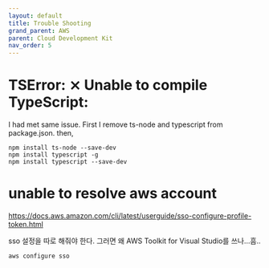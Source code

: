 ```yaml
---
layout: default
title: Trouble Shooting
grand_parent: AWS
parent: Cloud Development Kit
nav_order: 5
---
```


# TSError: ⨯ Unable to compile TypeScript:

I had met same issue. First I remove ts-node and typescript from package.json. then,
```
npm install ts-node --save-dev
npm install typescript -g 
npm install typescript --save-dev
```

# unable to resolve aws account

https://docs.aws.amazon.com/cli/latest/userguide/sso-configure-profile-token.html

sso 설정을 따로 해줘야 한다. 그러면 왜 AWS Toolkit for Visual Studio를 쓰나...흠..
```
aws configure sso
```


